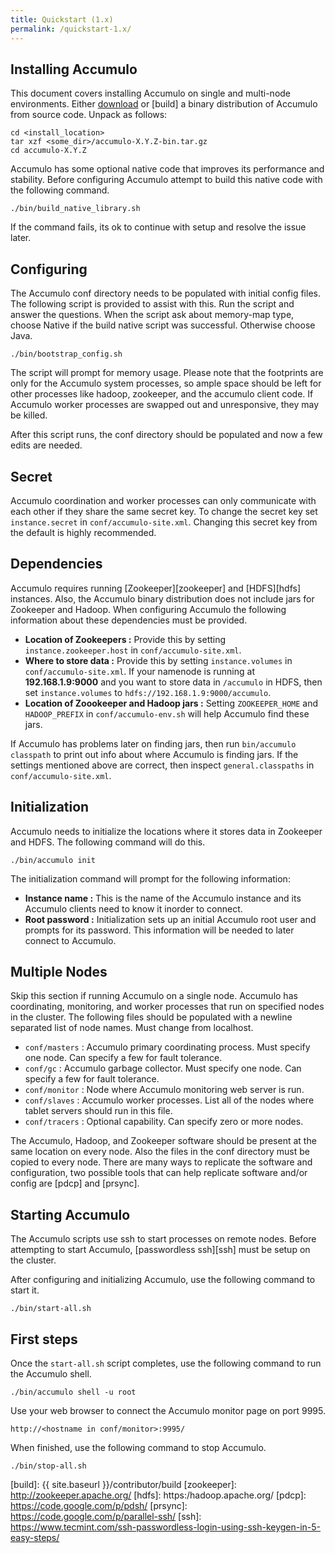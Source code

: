 ```yaml
---
title: Quickstart (1.x)
permalink: /quickstart-1.x/
---
```


## Installing Accumulo

This document covers installing Accumulo on single and multi-node environments. Either [download] or [build] a binary distribution of Accumulo from source code. Unpack as follows:

```
cd <install_location>
tar xzf <some_dir>/accumulo-X.Y.Z-bin.tar.gz
cd accumulo-X.Y.Z
```

Accumulo has some optional native code that improves its performance and stability. Before configuring Accumulo attempt to build this native code with the following command.

```
./bin/build_native_library.sh
```

If the command fails, its ok to continue with setup and resolve the issue later.

## Configuring

The Accumulo conf directory needs to be populated with initial config files. The following script is provided to assist with this. Run the script and answer the questions. When the script ask about memory-map type, choose Native if the build native script was successful. Otherwise choose Java.

```
./bin/bootstrap_config.sh
```

The script will prompt for memory usage. Please note that the footprints are only for the Accumulo system processes, so ample space should be left for other processes like hadoop, zookeeper, and the accumulo client code. If Accumulo worker processes are swapped out and unresponsive, they may be killed.

After this script runs, the conf directory should be populated and now a few edits are needed.

## Secret

Accumulo coordination and worker processes can only communicate with each other if they share the same secret key. To change the secret key set `instance.secret` in `conf/accumulo-site.xml`. Changing this secret key from the default is highly recommended.

## Dependencies

Accumulo requires running [Zookeeper][zookeeper] and [HDFS][hdfs] instances. Also, the Accumulo binary distribution does not include jars for Zookeeper and Hadoop. When configuring Accumulo the following information about these dependencies must be provided.

- **Location of Zookeepers :** Provide this by setting `instance.zookeeper.host` in `conf/accumulo-site.xml`.
- **Where to store data :** Provide this by setting `instance.volumes` in `conf/accumulo-site.xml`. If your namenode is running at __192.168.1.9:9000__ and you want to store data in `/accumulo` in HDFS, then set `instance.volumes` to `hdfs://192.168.1.9:9000/accumulo`.
- **Location of Zoookeeper and Hadoop jars :** Setting `ZOOKEEPER_HOME` and `HADOOP_PREFIX` in `conf/accumulo-env.sh` will help Accumulo find these jars.

If Accumulo has problems later on finding jars, then run `bin/accumulo classpath` to print out info about where Accumulo is finding jars. If the settings mentioned above are correct, then inspect `general.classpaths` in `conf/accumulo-site.xml`.

## Initialization

Accumulo needs to initialize the locations where it stores data in Zookeeper and HDFS. The following command will do this.

```./bin/accumulo init```

The initialization command will prompt for the following information:

- **Instance name :** This is the name of the Accumulo instance and its Accumulo clients need to know it inorder to connect.
- **Root password :** Initialization sets up an initial Accumulo root user and prompts for its password. This information will be needed to later connect to Accumulo.

## Multiple Nodes

Skip this section if running Accumulo on a single node. Accumulo has coordinating, monitoring, and worker processes that run on specified nodes in the cluster. The following files should be populated with a newline separated list of node names. Must change from localhost.

- `conf/masters` : Accumulo primary coordinating process. Must specify one node. Can specify a few for fault tolerance.
- `conf/gc` : Accumulo garbage collector. Must specify one node. Can specify a few for fault tolerance.
- `conf/monitor` : Node where Accumulo monitoring web server is run.
- `conf/slaves` : Accumulo worker processes. List all of the nodes where tablet servers should run in this file.
- `conf/tracers` : Optional capability. Can specify zero or more nodes.

The Accumulo, Hadoop, and Zookeeper software should be present at the same location on every node. Also the files in the conf directory must be copied to every node. There are many ways to replicate the software and configuration, two possible tools that can help replicate software and/or config are [pdcp] and [prsync].

## Starting Accumulo

The Accumulo scripts use ssh to start processes on remote nodes. Before attempting to start Accumulo, [passwordless ssh][ssh] must be setup on the cluster.

After configuring and initializing Accumulo, use the following command to start it.

```./bin/start-all.sh```

## First steps

Once the `start-all.sh` script completes, use the following command to run the Accumulo shell.

```./bin/accumulo shell -u root```

Use your web browser to connect the Accumulo monitor page on port 9995.

```http://<hostname in conf/monitor>:9995/```

When finished, use the following command to stop Accumulo.

```./bin/stop-all.sh```



[download]: http://accumulo.apache.org/downloads/
[build]: {{  site.baseurl  }}/contributor/build
[zookeeper]: http://zookeeper.apache.org/
[hdfs]: https:/hadoop.apache.org/
[pdcp]: https://code.google.com/p/pdsh/
[prsync]: https://code.google.com/p/parallel-ssh/
[ssh]: https://www.tecmint.com/ssh-passwordless-login-using-ssh-keygen-in-5-easy-steps/

